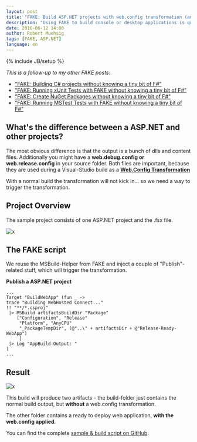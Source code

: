 ```yaml
---
layout: post
title: "FAKE: Build ASP.NET projects with web.config transformation (and without knowing a tiny bit of F#)"
description: "Using FAKE to build console or desktop applications is quite easy, but for ASP.NET projects a web.config transformation might be needed. This post will show you an easy solution with FAKE."
date: 2016-06-12 14:00
author: Robert Muehsig
tags: [FAKE, ASP.NET]
language: en
---
```

{% include JB/setup %}

_This is a follow-up to my other FAKE posts:_

* ["FAKE: Building C# projects without knowing a tiny bit of F#"](http://blog.codeinside.eu/2015/02/23/fake-building-with-fake/) 
* ["FAKE: Running xUnit Tests with FAKE without knowing a tiny bit of F#"](http://blog.codeinside.eu/2015/02/24/fake-running-xunit-tests-with-fake/)
* ["FAKE: Create NuGet Packages without knowing a tiny bit of F#"](http://blog.codeinside.eu/2015/06/21/fake-create-nuget-packages/)
* ["FAKE: Running MSTest Tests with FAKE without knowing a tiny bit of F#"](http://blog.codeinside.eu/2015/08/30/fake-running-mstest-tests-with-fake/)

## What's the difference between a ASP.NET and other projects?

The most obvious difference is that the output is a bunch of dlls and content files. Additionally you might have a __web.debug.config or web.release.config__ in your source folder. 
Both files are important, because they are used during a Visual-Studio build as a [__Web.Config Transformation__](https://msdn.microsoft.com/en-us/library/dd465326(v=vs.110).aspx)

With a normal build the transformation will not kick in... so we need a way to trigger the transformation.

## Project Overview

The sample project consists of one ASP.NET project and the .fsx file. 

![x]({{BASE_PATH}}/assets/md-images/2016-06-12/project.png "Project Overview")

## The FAKE script

We reuse the MSBuild-Helper from FAKE and inject a couple of "Publish"-related stuff, which will trigger the transformation.

__Publish a ASP.NET project__

    ...
    Target "BuildWebApp" (fun _ ->
    trace "Building WebHosted Connect..."
    !! "**/*.csproj"
     |> MSBuild artifactsBuildDir "Package"
        ["Configuration", "Release"
         "Platform", "AnyCPU"
         "_PackageTempDir", (@"..\" + artifactsDir + @"Release-Ready-WebApp")
         ]
     |> Log "AppBuild-Output: "
    )
    ...
	
## Result

![x]({{BASE_PATH}}/assets/md-images/2016-06-12/output.png "Output")

This build will produce two artifacts - the build-folder just contains the normal build output, but __without__ a web.config transformation. 

The other folder contains a ready to deploy web application, __with the web.config applied__.

You can find the complete [sample & build script on GitHub](https://github.com/Code-Inside/Samples/tree/master/2016/LetsUseFake-AspNet).
